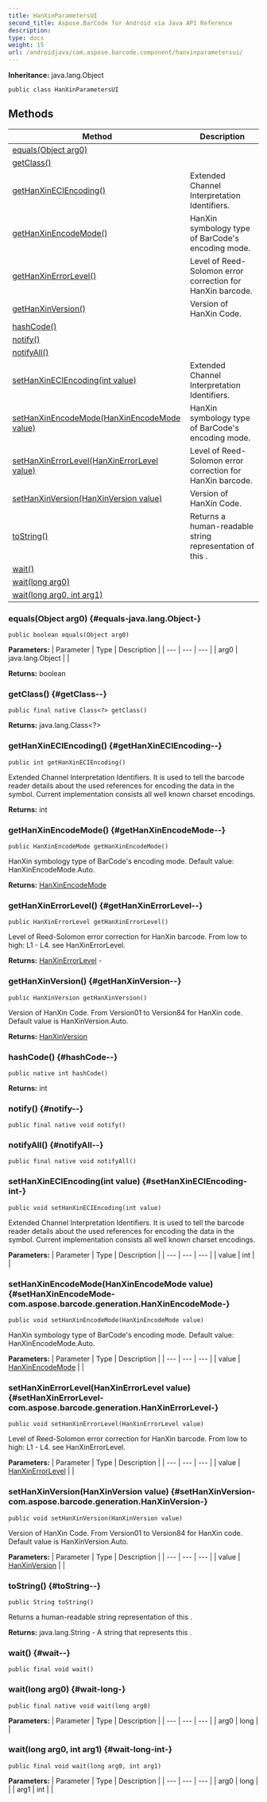 ```yaml
---
title: HanXinParametersUI
second_title: Aspose.BarCode for Android via Java API Reference
description: 
type: docs
weight: 15
url: /androidjava/com.aspose.barcode.component/hanxinparametersui/
---
```

**Inheritance:**
java.lang.Object
```
public class HanXinParametersUI
```
## Methods

| Method | Description |
| --- | --- |
| [equals(Object arg0)](#equals-java.lang.Object-) |  |
| [getClass()](#getClass--) |  |
| [getHanXinECIEncoding()](#getHanXinECIEncoding--) | Extended Channel Interpretation Identifiers. |
| [getHanXinEncodeMode()](#getHanXinEncodeMode--) | HanXin symbology type of BarCode's encoding mode. |
| [getHanXinErrorLevel()](#getHanXinErrorLevel--) | Level of Reed-Solomon error correction for HanXin barcode. |
| [getHanXinVersion()](#getHanXinVersion--) | Version of HanXin Code. |
| [hashCode()](#hashCode--) |  |
| [notify()](#notify--) |  |
| [notifyAll()](#notifyAll--) |  |
| [setHanXinECIEncoding(int value)](#setHanXinECIEncoding-int-) | Extended Channel Interpretation Identifiers. |
| [setHanXinEncodeMode(HanXinEncodeMode value)](#setHanXinEncodeMode-com.aspose.barcode.generation.HanXinEncodeMode-) | HanXin symbology type of BarCode's encoding mode. |
| [setHanXinErrorLevel(HanXinErrorLevel value)](#setHanXinErrorLevel-com.aspose.barcode.generation.HanXinErrorLevel-) | Level of Reed-Solomon error correction for HanXin barcode. |
| [setHanXinVersion(HanXinVersion value)](#setHanXinVersion-com.aspose.barcode.generation.HanXinVersion-) | Version of HanXin Code. |
| [toString()](#toString--) | Returns a human-readable string representation of this . |
| [wait()](#wait--) |  |
| [wait(long arg0)](#wait-long-) |  |
| [wait(long arg0, int arg1)](#wait-long-int-) |  |
### equals(Object arg0) {#equals-java.lang.Object-}
```
public boolean equals(Object arg0)
```




**Parameters:**
| Parameter | Type | Description |
| --- | --- | --- |
| arg0 | java.lang.Object |  |

**Returns:**
boolean
### getClass() {#getClass--}
```
public final native Class<?> getClass()
```




**Returns:**
java.lang.Class<?>
### getHanXinECIEncoding() {#getHanXinECIEncoding--}
```
public int getHanXinECIEncoding()
```


Extended Channel Interpretation Identifiers. It is used to tell the barcode reader details about the used references for encoding the data in the symbol. Current implementation consists all well known charset encodings.

**Returns:**
int
### getHanXinEncodeMode() {#getHanXinEncodeMode--}
```
public HanXinEncodeMode getHanXinEncodeMode()
```


HanXin symbology type of BarCode's encoding mode. Default value: HanXinEncodeMode.Auto.

**Returns:**
[HanXinEncodeMode](../../com.aspose.barcode.generation/hanxinencodemode)
### getHanXinErrorLevel() {#getHanXinErrorLevel--}
```
public HanXinErrorLevel getHanXinErrorLevel()
```


Level of Reed-Solomon error correction for HanXin barcode. From low to high: L1 - L4. see HanXinErrorLevel.

**Returns:**
[HanXinErrorLevel](../../com.aspose.barcode.generation/hanxinerrorlevel) - 
### getHanXinVersion() {#getHanXinVersion--}
```
public HanXinVersion getHanXinVersion()
```


Version of HanXin Code. From Version01 to Version84 for HanXin code. Default value is HanXinVersion.Auto.

**Returns:**
[HanXinVersion](../../com.aspose.barcode.generation/hanxinversion)
### hashCode() {#hashCode--}
```
public native int hashCode()
```




**Returns:**
int
### notify() {#notify--}
```
public final native void notify()
```




### notifyAll() {#notifyAll--}
```
public final native void notifyAll()
```




### setHanXinECIEncoding(int value) {#setHanXinECIEncoding-int-}
```
public void setHanXinECIEncoding(int value)
```


Extended Channel Interpretation Identifiers. It is used to tell the barcode reader details about the used references for encoding the data in the symbol. Current implementation consists all well known charset encodings.

**Parameters:**
| Parameter | Type | Description |
| --- | --- | --- |
| value | int |  |

### setHanXinEncodeMode(HanXinEncodeMode value) {#setHanXinEncodeMode-com.aspose.barcode.generation.HanXinEncodeMode-}
```
public void setHanXinEncodeMode(HanXinEncodeMode value)
```


HanXin symbology type of BarCode's encoding mode. Default value: HanXinEncodeMode.Auto.

**Parameters:**
| Parameter | Type | Description |
| --- | --- | --- |
| value | [HanXinEncodeMode](../../com.aspose.barcode.generation/hanxinencodemode) |  |

### setHanXinErrorLevel(HanXinErrorLevel value) {#setHanXinErrorLevel-com.aspose.barcode.generation.HanXinErrorLevel-}
```
public void setHanXinErrorLevel(HanXinErrorLevel value)
```


Level of Reed-Solomon error correction for HanXin barcode. From low to high: L1 - L4. see HanXinErrorLevel.

**Parameters:**
| Parameter | Type | Description |
| --- | --- | --- |
| value | [HanXinErrorLevel](../../com.aspose.barcode.generation/hanxinerrorlevel) |  |

### setHanXinVersion(HanXinVersion value) {#setHanXinVersion-com.aspose.barcode.generation.HanXinVersion-}
```
public void setHanXinVersion(HanXinVersion value)
```


Version of HanXin Code. From Version01 to Version84 for HanXin code. Default value is HanXinVersion.Auto.

**Parameters:**
| Parameter | Type | Description |
| --- | --- | --- |
| value | [HanXinVersion](../../com.aspose.barcode.generation/hanxinversion) |  |

### toString() {#toString--}
```
public String toString()
```


Returns a human-readable string representation of this .

**Returns:**
java.lang.String - A string that represents this .
### wait() {#wait--}
```
public final void wait()
```




### wait(long arg0) {#wait-long-}
```
public final native void wait(long arg0)
```




**Parameters:**
| Parameter | Type | Description |
| --- | --- | --- |
| arg0 | long |  |

### wait(long arg0, int arg1) {#wait-long-int-}
```
public final void wait(long arg0, int arg1)
```




**Parameters:**
| Parameter | Type | Description |
| --- | --- | --- |
| arg0 | long |  |
| arg1 | int |  |

